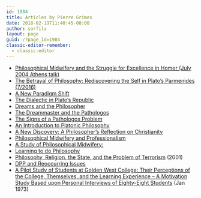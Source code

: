 ```yaml
---
id: 1984
title: Articles by Pierre Grimes
date: 2018-02-19T11:40:45-08:00
author: sorfila
layout: page
guid: /?page_id=1984
classic-editor-remember:
  - classic-editor
---
```

  * [Philosophical Midwifery and the Struggle for Excellence in Homer (July 2004 Athens talk)](https://noeticsociety.org/philosophical-midwifery-and-the-struggle-for-excellence-in-homer/)
  * [The Betrayal of Philosophy: Rediscovering the Self in Plato’s Parmenides (7/2016)](https://archive.org/details/grimes-appa-betrayal-article)
  * [A New Paradigm Shift](/a-new-paradigm-shift-to-a-platonic-world-is-gathering-force/)
  * [The Dialectic in Plato’s Republic](/a-new-paradigm-shift-to-a-platonic-world-is-gathering-force/)
  * [Dreams and the Philosopher](/dreams-and-the-philosopher/)
  * [The Dreammaster and the Pathologos](/the-dream-master-and-the-pathologos/)
  * [The Signs of a Pathologos Problem](/the-signs-of-a-pathalogos-problem/)
  * [An Introduction to Platonic Philosophy](/an-introduction-to-platonic-philosophy/)
  * [A New Discovery: A Philosopher’s Reflection on Christianity](/a-new-discovery-a-philosophers-reflection-on-christianity/)
  * [Philosophical Midwifery and Professionalism](/philosophical-midwifery-and-professionalism/)
  * [A Study of Philosophical Midwifery:](/a-study-of-philosophical-midwifery-presented-at-3rd-intl-conference-on-pc-nyc-1997/)
  * [Learning to do Philosophy](/learning-to-do-philosophy/)
  * [Philosophy, Religion, the State, and the Problem of Terrorism](/philosophy-religion-the-state-and-the-problem-of-terrorism/) (2001)
  * [DPP and Reoccurring Issues](/hello-world/ "DPP and Recurring Issues")
  * [A Pilot Study of Students at Golden West College: Their Perceptions of the College, Themselves, and the Learning Experience – A Motivation Study Based upon Personal Interviews of Eighty-Eight Students](https://archive.org/details/grimes-pilot-study-students) (Jan 1973)
